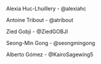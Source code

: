Alexia Huc-Lhuillery - @alexiahc

Antoine Tribout - @atribout

Zied Gobji - @ZiedGOBJI

Seong-Min Gong - @seongmingong

Alberto Gómez - @KairoSagewing5
